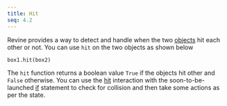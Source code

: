 ```yaml
---
title: Hit
seq: 4.2
---
```


Revine provides a way to detect and handle when the two [objects](/docs/objects) hit each other or not. You can use `hit` on the two objects as shown below

```
box1.hit(box2)
```

The `hit` function returns a boolean value `True` if the objects hit other and `False` otherwise. You can use the [hit](/docs/hit) interaction with the soon-to-be-launched [if](/docs/if) statement to check for collision and then take some actions as per the state.
